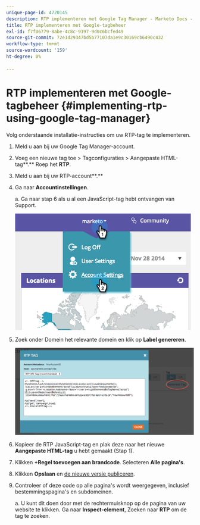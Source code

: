 ```yaml
---
unique-page-id: 4720145
description: RTP implementeren met Google Tag Manager - Marketo Docs - Productdocumentatie
title: RTP implementeren met Google-tagbeheer
exl-id: f7f06779-8abe-4c8c-9197-9d0c6bcfed49
source-git-commit: 72e1d29347bd5b77107da1e9c30169cb6490c432
workflow-type: tm+mt
source-wordcount: '159'
ht-degree: 0%

---
```


# RTP implementeren met Google-tagbeheer {#implementing-rtp-using-google-tag-manager}

Volg onderstaande installatie-instructies om uw RTP-tag te implementeren.

1. Meld u aan bij uw Google Tag Manager-account.

1. Voeg een nieuwe tag toe > Tagconfiguraties > Aangepaste HTML-tag**.** Roep het **RTP**.

1. Meld u aan bij uw RTP-account**.**

1. Ga naar **Accountinstellingen**.

   a. Ga naar stap 6 als u al een JavaScript-tag hebt ontvangen van Support.

   ![](assets/image2014-11-30-15-3a19-3a21.png)

1. Zoek onder Domein het relevante domein en klik op **Label genereren**.

   ![](assets/image2014-11-30-15-3a20-3a17.png)

1. Kopieer de RTP JavaScript-tag en plak deze naar het nieuwe **Aangepaste HTML-tag** u hebt gemaakt (Stap 1).

1. Klikken **+Regel toevoegen aan brandcode**. Selecteren **Alle pagina&#39;s**.

1. Klikken **Opslaan** en [de nieuwe versie publiceren](https://support.google.com/tagmanager/answer/2699097?hl=en).

1. Controleer of deze code op alle pagina&#39;s wordt weergegeven, inclusief bestemmingspagina&#39;s en subdomeinen.

   a. U kunt dit doen door met de rechtermuisknop op de pagina van uw website te klikken. Ga naar **Inspect-element**, Zoeken naar **RTP** om de tag te zoeken.
